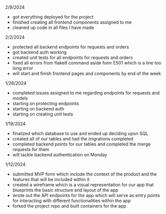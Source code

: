 2/9/2024
- got everything deployed for the project
- finished creating all frontend components assigned to me
- cleaned up code in all files I have made

2/2/2024
- protected all backend endpoints for requests and orders
- got backend auth working
- created unit tests for all endpoints for requests and orders
- fixed all errors from flake8 command aside fomr E501 which is a line too long error
- will start and finish frontend pages and components by end of the week

1/26/2024
- completed issues assigned to me regarding endpoints for requests and models
- starting on protecting endpoints
- starting on backend auth
- starting on creating unit tests

1/19/2024
- finalized which database to use and ended up deciding upon SQL
- created all of our tables and had the migrations completed
- completed backend points for our tables and completed the merge requests for them
- will tackle backend authentication on Monday

1/12/2024
- submitted MVP form which include the context of the product and the features that will be included within it
- created a wireframe which is a visual representation for our app that blueprints the basic structure and layout of the app
- wrote out the API endpoints for the app which will serve as entry points for interacting with different functionalities within the app
- forked the project repo and built containers for the app
